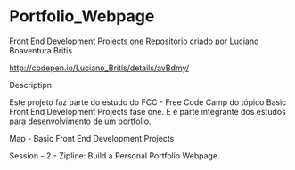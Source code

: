 # Portfolio_Webpage
Front End Development Projects one
Repositório criado por Luciano Boaventura Britis

  http://codepen.io/Luciano_Britis/details/avBdmy/
  
  Descriptipn

Este projeto faz parte do estudo do FCC - Free Code Camp do tópico Basic Front End Development Projects fase one. E é parte integrante dos estudos para desenvolvimento de um portfolio.

 Map - Basic Front End Development Projects 
 
 Session - 2 - Zipline: Build a Personal Portfolio Webpage.
 
 

